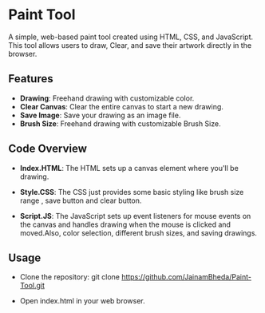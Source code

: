 
# Paint Tool

A simple, web-based paint tool created using HTML, CSS, and JavaScript. This tool allows users to draw, Clear, and save their artwork directly in the browser.

## Features

- **Drawing**: Freehand drawing with customizable color.
- **Clear Canvas**: Clear the entire canvas to start a new drawing.
- **Save Image**: Save your drawing as an image file.
- **Brush Size**: Freehand drawing with customizable Brush Size.

## Code Overview

- **Index.HTML**: The HTML sets up a canvas element where you'll be drawing.

- **Style.CSS**: The CSS just provides some basic styling like brush size range , save button and clear button.

- **Script.JS**: The JavaScript sets up event listeners for mouse events on the canvas and handles drawing when the mouse is clicked and moved.Also, color selection, different brush sizes, and saving drawings.

## Usage

- Clone the repository: git clone https://github.com/JainamBheda/Paint-Tool.git

- Open index.html in your web browser.
